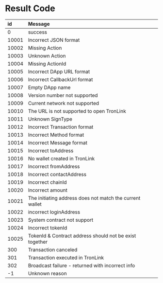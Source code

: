 # Result Code

| id | Message |  |
|:-------|:-------|:-------|
| 0 | success |  |
| 10001  | Incorrect JSON format   |   |
| 10002  | Missing Action   |   |
| 10003  | Unknown Action   |   |
| 10004  | Missing ActionId   |   |
| 10005  | Incorrect DApp URL format   |   |
| 10006  | Incorrect CallbackUrl format   |   |
| 10007  | Empty DApp name   |   |
| 10008  | Version number not supported   |   |
| 10009  | Current network not supported   |   |
| 10010  | The URL is not supported to open TronLink   |   |
| 10011  | Unknown SignType   |   |
| 10012  | Incorrect Transaction format  |   |
| 10013  | Incorrect Method format   |   |
| 10014  | Incorrect Message format   |   |
| 10015  | Incorrect toAddress   |   |
| 10016  | No wallet created in TronLink   |   |
| 10017  | Incorrect fromAddress   |   |
| 10018  | Incorrect contactAddress   |   |
| 10019  | Incorrect chainId   |   |
| 10020  | Incorrect amount   |   |
| 10021  | The initiating address does not match the current wallet   |   |
| 10022  | incorrect loginAddress   |   |
| 10023  | System contract not support   |   |
| 10024  | Incorrect tokenId   |   |
| 10025  | TokenId & Contract address should not be exist together   |   |
| 300  | Transaction canceled   |   |
| 301  | Transaction executed in TronLink   |   |
| 302  | Broadcast failure - returned with incorrect info   |   |
| -1  | Unknown reason   |   |

